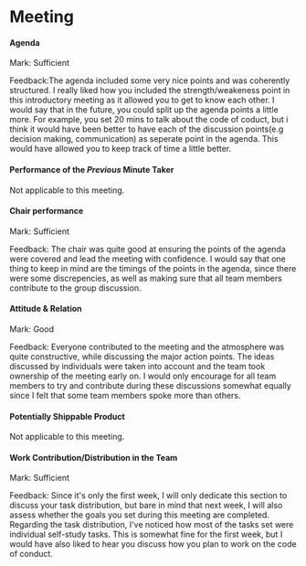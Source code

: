 # Meeting

#### Agenda 
Mark: Sufficient

Feedback:The agenda included some very nice points and was coherently structured. I really liked how you included the strength/weakeness point in this introductory meeting 
as it allowed you to get to know each other. 
I would say that in the future, you could split up the agenda points a little more. For example, you set 20 mins to talk about
the code of coduct, but i think it would have been better to have each of the discussion points(e.g decision making, communication) as seperate point in the agenda. This would have allowed you to keep track of time a little better.





#### Performance of the *Previous* Minute Taker

Not applicable to this meeting.


#### Chair performance
Mark: Sufficient

Feedback: The chair was quite good at ensuring the points of the agenda were covered and lead the meeting with confidence.
I would say that one thing to keep in mind are the timings of the points in the agenda, since there were some discrepencies, 
as well as making sure that all team members contribute to the group discussion.


#### Attitude & Relation

Mark: Good

Feedback: Everyone contributed to the meeting and the atmosphere was quite constructive, while discussing the major action points. 
The ideas discussed by individuals were taken into account and the team took ownership of the meeting early on.
I would only encourage for all team members to try and contribute during these discussions somewhat equally since I felt that some team members spoke more than others.



#### Potentially Shippable Product

Not applicable to this meeting.


#### Work Contribution/Distribution in the Team

Mark: Sufficient

Feedback:
Since it's only the first week, I will only dedicate this section to  discuss your task distribution, but bare in mind that next week, I will also assess whether the goals you set during this meeting are completed. Regarding the task distribution, I've noticed how most of the tasks set were individual self-study tasks. This is somewhat fine for the first week, but I would have also liked to hear you discuss how you plan to work on the code of conduct.